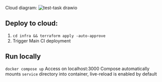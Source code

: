 Cloud diagram: ![test-task drawio](https://github.com/litvaOo/revolut-test-task/assets/14944792/2ed97d33-e7a9-4f4e-8101-819dccaef652)

## Deploy to cloud: 
  1. `cd infra && terraform apply -auto-approve`
  2. Trigger Main CI deployment

## Run locally
`docker compose up`
Access on localhost:3000
Compose automatically mounts `service` directory into container, live-reload is enabled by default
